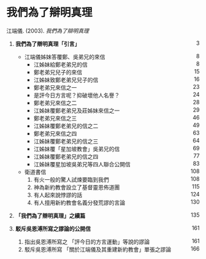 # 我們為了辯明真理
江端儀. (2003). *我們為了辯明真理*

1. **我們為了辯明真理「引言」** <span style="float: right;">3</span>
    * 江端儀姊妹答覆鄭、吳弟兄的來信 <span style="float: right;">8</span>
        * 江姊妹給鄭老弟兄的信 <span style="float: right;">8</span>
        * 鄭老弟兄兒子的來信 <span style="float: right;">15</span>
        * 江姊妹致鄭老弟兄兒子的信 <span style="float: right;">16</span>
        * 鄭老弟兄來信之一 <span style="float: right;">23</span>
        * 是評今日方言呢？抑破壞他人名譽？ <span style="float: right;">24</span>
        * 鄭老弟兄來信之二 <span style="float: right;">28</span>
        * 江姊妹覆鄭老弟兄及莊姊妹來信之一 <span style="float: right;">29</span>
        * 鄭老弟兄來信之三 <span style="float: right;">46</span>
        * 江姊妹覆鄭老弟兄的信之二 <span style="float: right;">49</span>
        * 鄭老弟兄來信之四 <span style="float: right;">63</span>
        * 江姊妹覆鄭老弟兄的信之三 <span style="float: right;">64</span>
        * 江姊妹覆「星加坡教會」吳弟兄的信 <span style="float: right;">69</span>
        * 江姊妹覆鄭老弟兄的信之四 <span style="float: right;">77</span>
        * 江姊妹覆星加坡吳弟兄等四人聯合公開信 <span style="float: right;">83</span>
    * 衛道書信 <span style="float: right;">108</span>
        1. 有火一般的驚人試煉要臨到我們 <span style="float: right;">108</span>
        1. 神為新約教會設立了基督靈恩佈道團 <span style="float: right;">115</span>
        1. 有人起來說悖謬的話 <span style="float: right;">124</span>
        1. 有人擅用新約教會名義分發荒謬的言論 <span style="float: right;">130</span>

1. **「我們為了辯明真理」之續篇** <span style="float: right;">135</span>

1. **駁斥吳恩溥所寫之謬論的公開信** <span style="float: right;">161</span>
    1. 指出吳恩溥所寫之
    「評今日的方言運動」等說的謬論 <span style="float: right;">161</span>
    1. 駁斥吳恩溥所寫
    「關於江端儀及其重建新約教會」單張之謬論 <span style="float: right;">166</span>
